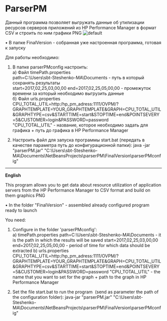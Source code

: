 # ParserPM

Данный программа позволяет выгружать данные об утилизации ресурсов серверов приложений из HP Performance Manager в формат CSV и строить по ним графики PNG
![default](https://cloud.githubusercontent.com/assets/13558216/24837369/6df91038-1d3b-11e7-93fc-4dfe05941db7.png)    

• В папке FinalVersion - собранная уже настроенная программа, готовая к запуску

Для работы необходимо:

1) В папке parserPMconfig настроить:    
а) Файл timePath.properties    
path=C:\\Users\\sbt-Steshenko-MA\\Documents - путь в который сохранять результаты     
start=2017,02,25,03,00,00 end=2017,02,25,05,00,00 - промежуток времени за который необходимо выгрузить данные    
б) Файл urls.properties    
CPU_TOTAL_UTIL=http:/hp_pm_adress:1111/OVPM/?GRAPHTEMPLATE=YOUR_GRAPHTEMPLATE&GRAPH=CPU_TOTAL_UTIL&GRAPHTYPE=csv&STARTTIME=start&STOPTIME=end&POINTSEVERY=5&CUSTOMER=login&PASSWORD=password     
"CPU_TOTAL_UTIL" - название, которое необходимо задать для графика + путь до графика в HP Performance Manager   

2) Настроить файл для запуска программы start.bat  (передать в качестве параметра путь до конфигурационной папки): java -jar "parserPM.jar" "C:\Users\sbt-Steshenko-MA\Documents\NetBeansProjects\parserPM\FinalVersion\parserPMconfig"  

________________________________
__English__

This program allows you to get data about resource utilization of application servers from the HP Performance Manager to CSV format and build on them graphics PNG    

• In the folder "FinalVersion" - assembled already configured program ready to launch   

You need:   

1) Configure in the folder 'parserPMconfig':   
a) timePath.properties path=C:\\Users\\sbt-Steshenko-MA\\Documents - it is the path in which the results will be saved    start=2017,02,25,03,00,00 end=2017,02,25,05,00,00 - period of time for which data should be extracted 
b) urls.properties CPU_TOTAL_UTIL=http:/hp_pm_adress:1111/OVPM/?GRAPHTEMPLATE=YOUR_GRAPHTEMPLATE&GRAPH=CPU_TOTAL_UTIL&GRAPHTYPE=csv&STARTTIME=start&STOPTIME=end&POINTSEVERY=5&CUSTOMER=login&PASSWORD=password "CPU_TOTAL_UTIL" - the name that you want to set for the graph + path to the graph in HP Performance Manager    

2) Set the file start.bat to run the program  (send as parameter the path of the configuration folder): java-jar "parserPM.jar"    "C:\Users\sbt-Steshenko-MA\Documents\NetBeansProjects\parserPM\FinalVersion\parserPMconfig"   

